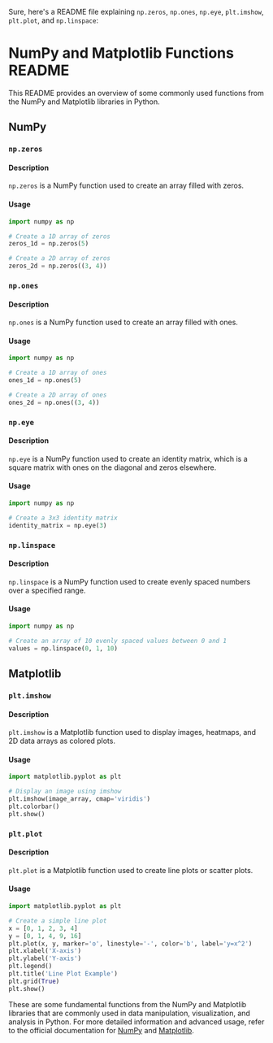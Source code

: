 Sure, here's a README file explaining `np.zeros`, `np.ones`, `np.eye`, `plt.imshow`, `plt.plot`, and `np.linspace`:

# NumPy and Matplotlib Functions README

This README provides an overview of some commonly used functions from the NumPy and Matplotlib libraries in Python.

## NumPy

### `np.zeros`

#### Description
`np.zeros` is a NumPy function used to create an array filled with zeros.

#### Usage
```python
import numpy as np

# Create a 1D array of zeros
zeros_1d = np.zeros(5)

# Create a 2D array of zeros
zeros_2d = np.zeros((3, 4))
```

### `np.ones`

#### Description
`np.ones` is a NumPy function used to create an array filled with ones.

#### Usage
```python
import numpy as np

# Create a 1D array of ones
ones_1d = np.ones(5)

# Create a 2D array of ones
ones_2d = np.ones((3, 4))
```

### `np.eye`

#### Description
`np.eye` is a NumPy function used to create an identity matrix, which is a square matrix with ones on the diagonal and zeros elsewhere.

#### Usage
```python
import numpy as np

# Create a 3x3 identity matrix
identity_matrix = np.eye(3)
```

### `np.linspace`

#### Description
`np.linspace` is a NumPy function used to create evenly spaced numbers over a specified range.

#### Usage
```python
import numpy as np

# Create an array of 10 evenly spaced values between 0 and 1
values = np.linspace(0, 1, 10)
```

## Matplotlib

### `plt.imshow`

#### Description
`plt.imshow` is a Matplotlib function used to display images, heatmaps, and 2D data arrays as colored plots.

#### Usage
```python
import matplotlib.pyplot as plt

# Display an image using imshow
plt.imshow(image_array, cmap='viridis')
plt.colorbar()
plt.show()
```

### `plt.plot`

#### Description
`plt.plot` is a Matplotlib function used to create line plots or scatter plots.

#### Usage
```python
import matplotlib.pyplot as plt

# Create a simple line plot
x = [0, 1, 2, 3, 4]
y = [0, 1, 4, 9, 16]
plt.plot(x, y, marker='o', linestyle='-', color='b', label='y=x^2')
plt.xlabel('X-axis')
plt.ylabel('Y-axis')
plt.legend()
plt.title('Line Plot Example')
plt.grid(True)
plt.show()
```

These are some fundamental functions from the NumPy and Matplotlib libraries that are commonly used in data manipulation, visualization, and analysis in Python. For more detailed information and advanced usage, refer to the official documentation for [NumPy](https://numpy.org/) and [Matplotlib](https://matplotlib.org/).
